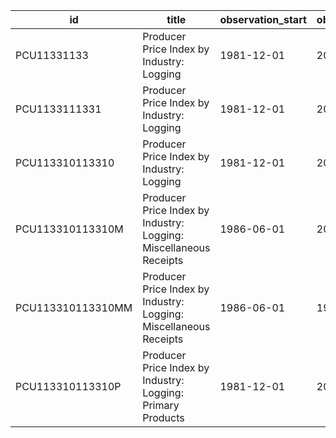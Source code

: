 | id                | title                                                             | observation_start   | observation_end   |
|-------------------|-------------------------------------------------------------------|---------------------|-------------------|
| PCU11331133       | Producer Price Index by Industry: Logging                         | 1981-12-01          | 2022-05-01        |
| PCU1133111331     | Producer Price Index by Industry: Logging                         | 1981-12-01          | 2022-05-01        |
| PCU113310113310   | Producer Price Index by Industry: Logging                         | 1981-12-01          | 2022-05-01        |
| PCU113310113310M  | Producer Price Index by Industry: Logging: Miscellaneous Receipts | 1986-06-01          | 2022-05-01        |
| PCU113310113310MM | Producer Price Index by Industry: Logging: Miscellaneous Receipts | 1986-06-01          | 1998-08-01        |
| PCU113310113310P  | Producer Price Index by Industry: Logging: Primary Products       | 1981-12-01          | 2022-05-01        |